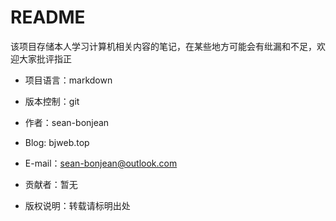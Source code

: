 # README

该项目存储本人学习计算机相关内容的笔记，在某些地方可能会有纰漏和不足，欢迎大家批评指正

* 项目语言：markdown

* 版本控制：git

* 作者：sean-bonjean

* Blog: bjweb.top

* E-mail：sean-bonjean@outlook.com

* 贡献者：暂无

* 版权说明：转载请标明出处
